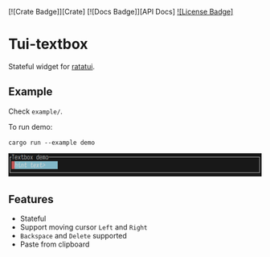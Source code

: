 [![Crate Badge]][Crate] [![Docs Badge]][API Docs] [![License Badge]](./LICENSE)

# Tui-textbox

Stateful widget for [ratatui](https://github.com/ratatui-org/ratatui).

## Example

Check `example/`.

To run demo:

```shell
cargo run --example demo
```

![demo](./tui-textbox-demo.gif)

## Features

- Stateful
- Support moving cursor `Left` and `Right`
- `Backspace` and `Delete` supported
- Paste from clipboard

